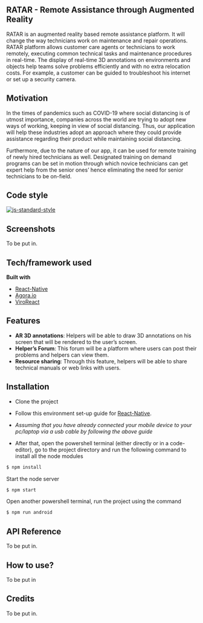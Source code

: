 ## RATAR - Remote Assistance through Augmented Reality
RATAR is an augmented reality based remote assistance platform. It will change the way technicians work on maintenance and repair operations. RATAR platform allows customer care agents or technicians to work remotely, executing common technical tasks and maintenance procedures in real-time. The display of real-time
3D annotations on environments and objects help teams solve problems efficiently and with no extra relocation costs. For example, a customer can be guided to troubleshoot his internet or set up a security camera.

## Motivation
In the times of pandemics such as COVID-19 where social distancing is of utmost importance, companies across the world are trying to adopt new ways of working, keeping in view of social distancing. Thus, our application will help these industries adopt an approach where they could provide assistance regarding their product while
maintaining social distancing.

Furthermore, due to the nature of our app, it can be used for remote training of newly hired technicians as well. Designated training on demand programs can be set in motion through which novice technicians can get expert help from the senior ones’ hence eliminating the need for senior technicians to be on-field.

## Code style

[![js-standard-style](https://img.shields.io/badge/code%20style-standard-brightgreen.svg?style=flat)](https://github.com/feross/standard)
 
## Screenshots
To be put in.

## Tech/framework used

<b>Built with</b>
- [React-Native](https://reactnative.dev)
- [Agora.io](https://www.agora.io/en/)
- [ViroReact](https://viromedia.com/viroreact)

## Features
- <b>AR 3D annotations</b>: Helpers will be able to draw 3D annotations on his screen that will be rendered to the user’s screen.
- <b>Helper’s Forum</b>: This forum will be a platform where users can post their problems and helpers can view them.
- <b>Resource sharing</b>: Through this feature, helpers will be able to share technical manuals or web links with users.

## Installation
- Clone the project

- Follow this environment set-up guide for [React-Native](https://reactnative.dev/docs/environment-setup).

- *Assuming that you have already connected your mobile device to your pc/laptop via a usb cable by following the above guide*

- After that, open the powershell terminal (either directly or in a code-editor), go to the project directory and run the following command to install all the node modules

```bash
$ npm install
```
Start the node server
```bash
$ npm start
```
Open another powershell terminal, run the project using the command
```bash
$ npm run android
```

## API Reference

To be put in.

## How to use?

To be put in

## Credits

To be put in.
